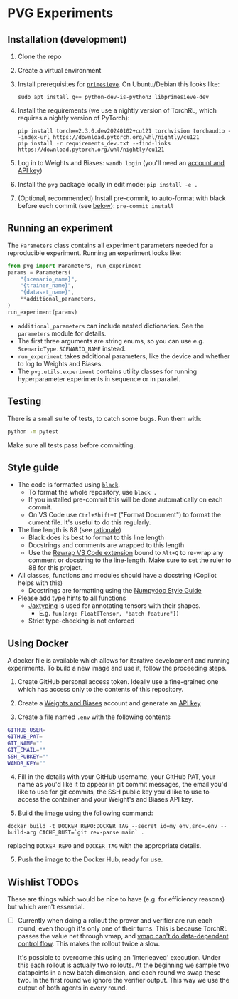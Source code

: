 # PVG Experiments

## Installation (development)

1. Clone the repo
2. Create a virtual environment
3. Install prerequisites for [`primesieve`](https://pypi.org/project/primesieve/). On
   Ubuntu/Debian this looks like:
   ```
   sudo apt install g++ python-dev-is-python3 libprimesieve-dev
   ```
4. Install the requirements (we use a nightly version of TorchRL, which requires a
   nightly version of PyTorch):

   ```
   pip install torch==2.3.0.dev20240102+cu121 torchvision torchaudio --index-url https://download.pytorch.org/whl/nightly/cu121
   pip install -r requirements_dev.txt --find-links https://download.pytorch.org/whl/nightly/cu121
   ```

5. Log in to Weights and Biases: `wandb login` (you'll need an [account and API
   key](https://wandb.ai/settings#dangerzone))
6. Install the `pvg` package locally in edit mode: `pip install -e .`
7. (Optional, recommended) Install pre-commit, to auto-format with black before each
   commit (see [below](#style-guide)): `pre-commit install`


## Running an experiment

The `Parameters` class contains all experiment parameters needed for a reproducible
experiment. Running an experiment looks like:

```python
from pvg import Parameters, run_experiment
params = Parameters(
    "{scenario_name}", 
    "{trainer_name}", 
    "{dataset_name}", 
    **additional_parameters,
)
run_experiment(params)
```

- `additional_parameters` can include nested dictionaries. See the `parameters` module
  for details.
- The first three arguments are string enums, so you can use e.g.
  `ScenarioType.SCENARIO_NAME` instead.
- `run_experiment` takes additional parameters, like the device and whether to log to
  Weights and Biases.
- The `pvg.utils.experiment` contains utility classes for running hyperparameter
  experiments in sequence or in parallel.


## Testing

There is a small suite of tests, to catch some bugs. Run them with:

```bash
python -m pytest
```

Make sure all tests pass before committing.


## Style guide

- The code is formatted using [`black`](https://black.readthedocs.io/en/stable/).
   * To format the whole repository, use `black .`
   * If you installed pre-commit this will be done automatically on each commit.
   * On VS Code use `Ctrl+Shift+I` ("Format Document") to format the current file. It's
     useful to do this regularly.
- The line length is 88 (see
  [rationale](https://black.readthedocs.io/en/stable/the_black_code_style/current_style.html#line-length))
   * Black does its best to format to this line length
   * Docstrings and comments are wrapped to this length
   * Use the [Rewrap VS Code
     extension](https://marketplace.visualstudio.com/items?itemName=stkb.rewrap) bound
     to `Alt+Q` to re-wrap any comment or docstring to the line-length. Make sure to set
     the ruler to 88 for this project.
- All classes, functions and modules should have a docstring (Copilot helps with this)
   * Docstrings are formatting using the [Numpydoc Style
     Guide](https://numpydoc.readthedocs.io/en/latest/format.html)
- Please add type hints to all functions
   * [Jaxtyping](https://docs.kidger.site/jaxtyping/) is used for annotating tensors
     with their shapes.
      + E.g. `fun(arg: Float[Tensor, "batch feature"])`
   * Strict type-checking is not enforced


## Using Docker

A docker file is available which allows for iterative development and running
experiments. To build a new image and use it, follow the proceeding steps.

1. Create GitHub personal access token. Ideally use a fine-grained one which has access
   only to the contents of this repository.

2. Create a [Weights and Biases](https://wandb.ai) account and generate an [API
   key](https://wandb.ai/settings#dangerzone)

3. Create a file named `.env` with the following contents

```bash
GITHUB_USER=
GITHUB_PAT=
GIT_NAME=""
GIT_EMAIL=""
SSH_PUBKEY=""
WANDB_KEY=""
```

4. Fill in the details with your GitHub username, your GitHub PAT, your name as you'd
   like it to appear in git commit messages, the email you'd like to use for git
   commits, the SSH public key you'd like to use to access the container and your
   Weight's and Biases API key.

5. Build the image using the following command:

```
docker build -t DOCKER_REPO:DOCKER_TAG --secret id=my_env,src=.env --build-arg CACHE_BUST=`git rev-parse main` .
```

replacing `DOCKER_REPO` and `DOCKER_TAG` with the appropriate details.

5. Push the image to the Docker Hub, ready for use.


## Wishlist TODOs

These are things which would be nice to have (e.g. for efficiency reasons) but which
aren't essential.

- [ ] Currently when doing a rollout the prover and verifier are run each round, even
  though it's only one of their turns. This is because TorchRL passes the value net
  through vmap, and [vmap can't do data-dependent control
  flow](https://github.com/pytorch/functorch/issues/257). This makes the rollout twice a
  slow.

  It's possible to overcome this using an 'interleaved' execution. Under this each
  rollout is actually two rollouts. At the beginning we sample two datapoints in a new
  batch dimension, and each round we swap these two. In the first round we ignore the
  verifier output. This way we use the output of both agents in every round.
